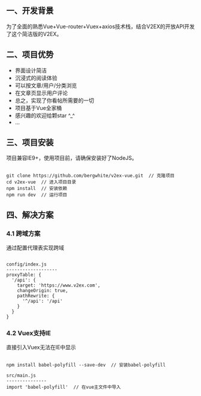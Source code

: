 ## 一、开发背景

为了全面的熟悉Vue+Vue-router+Vuex+axios技术栈，结合V2EX的开放API开发了这个简洁版的V2EX。

## 二、项目优势

* 界面设计简洁
* 沉浸式的阅读体验
* 可以按文章/用户/分类浏览
* 在文章页显示用户评论
* 总之，实现了你看帖所需要的一切
* 项目基于Vue全家桶
* 感兴趣的欢迎给颗star ^_^
* ...

## 三、项目安装

项目兼容IE9+，使用项目前，请确保安装好了NodeJS。

```

git clone https://github.com/bergwhite/v2ex-vue.git  // 克隆项目
cd v2ex-vue  // 进入项目目录
npm install  // 安装依赖
npm run dev  // 运行项目

```

## 四、解决方案

### 4.1 跨域方案

通过配置代理表实现跨域

```

config/index.js
-------------------
proxyTable: {
  '/api': {
    target: 'https://www.v2ex.com',
    changeOrigin: true,
    pathRewrite: {
      '^/api': '/api'
    }
  }
}

```

### 4.2 Vuex支持IE

直接引入Vuex无法在IE中显示

```

npm install babel-polyfill --save-dev  // 安装babel-polyfill

src/main.js
---------------
import 'babel-polyfill'  // 在vue主文件中导入

```